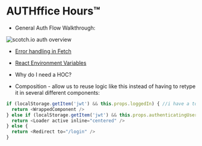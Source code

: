 # AUTHffice Hours™️

- General Auth Flow Walkthrough:

![scotch.io auth overview](https://cask.scotch.io/2014/11/tokens-traditional.png)

- [Error handling in Fetch](https://gist.github.com/odewahn/5a5eeb23279eed6a80d7798fdb47fe91)

- [React Environment Variables](https://github.com/facebook/create-react-app/blob/master/packages/react-scripts/template/README.md#adding-custom-environment-variables)

- Why do I need a HOC?
- Composition - allow us to reuse logic like this instead of having to retype it in several different components:

```javascript
if (localStorage.getItem('jwt') && this.props.loggedIn) { //i have a token and i'm logged in
  return <WrappedComponent />
} else if (localStorage.getItem('jwt') && this.props.authenticatingUser) {
  return <Loader active inline="centered" />
} else {
  return <Redirect to="/login" />
}
```
